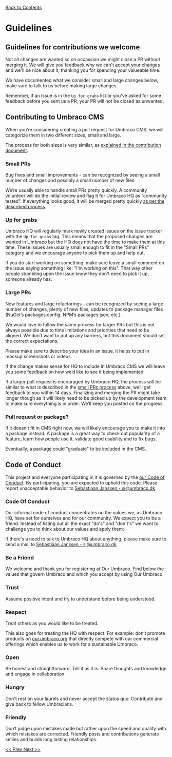 [Back to Contents](1_CONTENTS.md)

# Guidelines

## Guidelines for contributions we welcome

Not all changes are wanted so on occassion we might close a PR without merging it. We will give you feedback why we can't accept your changes and we'll be nice about it, thanking you for spending your valueable time.

We have documented what we consider small and large changes below, make sure to talk to us before making large changes.

Remember, if an issue is in the `Up for grabs` list or you've asked for some feedback before you sent us a PR, your PR will not be closed as unwanted.

## Contributing to Umbraco CMS

When you’re considering creating a pull request for Umbraco CMS, we will categorize them in two different sizes, small and large.

The process for both sizes is very similar, as [explained in the contribution document](CONTRIBUTING.md#how-do-i-begin).

### Small PRs
Bug fixes and small improvements - can be recognized by seeing a small number of changes and possibly a small number of new files.

We’re usually able to handle small PRs pretty quickly. A community volunteer will do the initial review and flag it for Umbraco HQ as “community tested”. If everything looks good, it will be merged pretty quickly [as per the described process](REVIEW_PROCESS.md).

### Up for grabs

Umbraco HQ will regularly mark newly created issues on the issue tracker with the `Up for grabs` tag. This means that the proposed changes are wanted in Umbraco but the HQ does not have the time to make them at this time. These issues are usually small enough to fit in the "Small PRs" category and we encourage anyone to pick them up and help out.  

If you do start working on something, make sure leave a small comment on the issue saying something like: "I'm working on this". That way other people stumbling upon the issue know they don't need to pick it up, someone already has.

### Large PRs
New features and large refactorings - can be recognized by seeing a large number of changes, plenty of new files, updates to package manager files (NuGet’s packages.config, NPM’s packages.json, etc.).  

We would love to follow the same process for larger PRs but this is not always possible due to time limitations and priorities that need to be aligned. We don’t want to put up any barriers, but this document should set the correct expectations.  

Please make sure to describe your idea in an issue, it helps to put in mockup screenshots or videos.  

If the change makes sense for HQ to include in Umbraco CMS we will leave you some feedback on how we’d like to see it being implemented. 

If a larger pull request is encouraged by Umbraco HQ, the process will be similar to what is described in the [small PRs process](#small-prs) above, we’ll get feedback to you within 14 days. Finalizing and merging the PR might take longer though as it will likely need to be picked up by the development team to make sure everything is in order. We’ll keep you posted on the progress.

### Pull request or package?

If it doesn’t fit in CMS right now, we will likely encourage you to make it into a package instead. A package is a great way to check out popularity of a feature, learn how people use it, validate good usability and to fix bugs.  

Eventually, a package could "graduate" to be included in the CMS.

## Code of Conduct

This project and everyone participating in it is governed by the [our Code of Conduct](CODE_OF_CONDUCT.md). By participating, you are expected to uphold this code. Please report unacceptable behavior to [Sebastiaan Janssen - sj@umbraco.dk](mailto:sj@umbraco.dk).

### Code Of Conduct
 
Our informal code of conduct concentrates on the values we, as Umbraco HQ, have set for ourselves and for our community. We expect you to be a friend. 
Instead of listing out all the exact "do's" and "don't's" we want to challenge you to think about our values and apply them:

If there's a need to talk to Umbraco HQ about anything, please make sure to send a mail to [Sebastiaan Janssen - sj@umbraco.dk](mailto:sj@umbraco.dk).

### Be a Friend

We welcome and thank you for registering at Our Umbraco. Find below the values that govern Umbraco and which you accept by using Our Umbraco.

### Trust

Assume positive intent and try to understand before being understood.

### Respect

Treat others as you would like to be treated.

This also goes for treating the HQ with respect. For example: don’t promote products on [our.umbraco.org](https://our.umbraco.org) that directly compete with our commercial offerings which enables us to work for a sustainable Umbraco.

### Open

Be honest and straightforward. Tell it as it is. Share thoughts and knowledge and engage in collaboration.

### Hungry

Don't rest on your laurels and never accept the status quo. Contribute and give back to fellow Umbracians.

### Friendly

Don’t judge upon mistakes made but rather upon the speed and quality with which mistakes are corrected. Friendly posts and contributions generate smiles and builds long lasting relationships.

[<< Prev ](1_CONTENTS.md)[ Next >>](3_QUICK_START.md)
